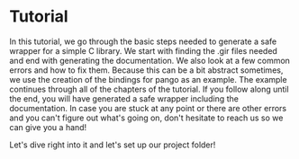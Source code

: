 # Tutorial
In this tutorial, we go through the basic steps needed to generate a safe wrapper for a simple C library. We start with finding the .gir files needed and end with generating the documentation. We also look at a few common errors and how to fix them. Because this can be a bit abstract sometimes, we use the creation of the bindings for pango as an example. The example continues through all of the chapters of the tutorial. If you follow along until the end, you will have generated a safe wrapper including the documentation. In case you are stuck at any point or there are other errors and you can't figure out what's going on, don't hesitate to reach us so we can give you a hand!

Let's dive right into it and let's set up our project folder!

[gir]: https://github.com/gtk-rs/gir
